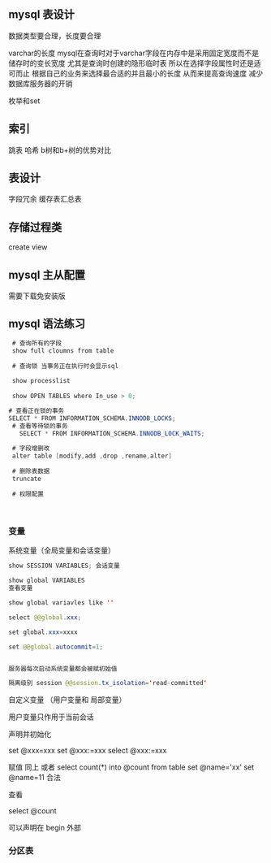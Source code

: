 ## mysql 表设计

数据类型要合理，长度要合理

varchar的长度 
mysql在查询时对于varchar字段在内存中是采用固定宽度而不是储存时的变长宽度 尤其是查询时创建的隐形临时表 
所以在选择字段属性时还是适可而止 
根据自己的业务来选择最合适的并且最小的长度 从而来提高查询速度 减少数据库服务器的开销

枚举和set

## 索引 
跳表 哈希 b树和b+树的优势对比

## 表设计

字段冗余 缓存表汇总表

## 存储过程类 
create view 

## mysql 主从配置

需要下载免安装版

## mysql 语法练习

```java
 # 查询所有的字段
 show full cloumns from table
 
 # 查询锁 当事务正在执行时会显示sql
 
 show processlist
 
 show OPEN TABLES where In_use > 0;

# 查看正在锁的事务
SELECT * FROM INFORMATION_SCHEMA.INNODB_LOCKS; 
 # 查看等待锁的事务
   SELECT * FROM INFORMATION_SCHEMA.INNODB_LOCK_WAITS;
 
 # 字段增删改
 alter table [modify,add ,drop ,rename,alter]
 
 # 删除表数据
 truncate 
 
 # 权限配置
 
 
```

### 变量

系统变量（全局变量和会话变量）


```java
show SESSION VARIABLES; 会话变量

show global VARIABLES
查看变量

show global variavles like ''

select @@global.xxx;

set global.xxx=xxxx

set @@global.autocommit=1;


服务器每次启动系统变量都会被赋初始值

隔离级别 session @@session.tx_isolation='read-committed'


```

自定义变量 （用户变量和 局部变量）

用户变量只作用于当前会话

声明并初始化

set @xxx=xxx
set @xxx:=xxx
select @xxx:=xxx

赋值 同上
或者 select count(*) into @count from table
set @name='xx'
set @name=11 合法

查看 

select @count

可以声明在 begin 外部

###

### 分区表

### 

